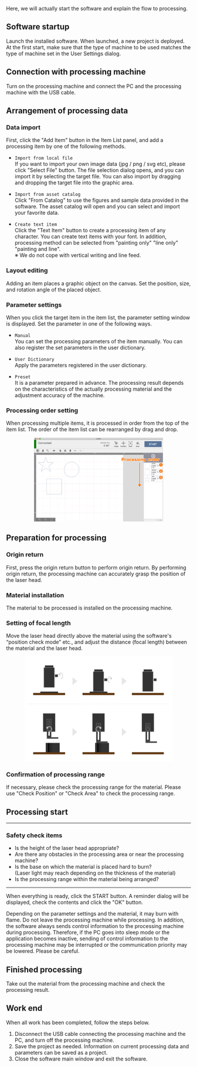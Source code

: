 Here, we will actually start the software and explain the flow to processing.

## Software startup
Launch the installed software. When launched, a new project is deployed. At the first start, make sure that the type of machine to be used matches the type of machine set in the User Settings dialog.

## Connection with processing machine
Turn on the processing machine and connect the PC and the processing machine with the USB cable.

## Arrangement of processing data

### Data import
First, click the "Add Item" button in the Item List panel, and add a processing item by one of the following methods.

- `Import from local file`  
If you want to import your own image data (jpg / png / svg etc), please click "Select File" button. The file selection dialog opens, and you can import it by selecting the target file. You can also import by dragging and dropping the target file into the graphic area.

- `Import from asset catalog`  
Click "From Catalog" to use the figures and sample data provided in the software. The asset catalog will open and you can select and import your favorite data.

- `Create text item`  
Click the "Text Item" button to create a processing item of any character. You can create text items with your font. In addition, processing method can be selected from "painting only" "line only" "painting and line".  
※ We do not cope with vertical writing and line feed.

### Layout editing
Adding an item places a graphic object on the canvas. Set the position, size, and rotation angle of the placed object.

### Parameter settings
When you click the target item in the item list, the parameter setting window is displayed. Set the parameter in one of the following ways.

- `Manual`  
  You can set the processing parameters of the item manually. You can also register the set parameters in the user dictionary.

- `User Dictionary`  
  Apply the parameters registered in the user dictionary.

- `Preset`  
  It is a parameter prepared in advance. The processing result depends on the characteristics of the actually processing material and the adjustment accuracy of the machine.

### Processing order setting
When processing multiple items, it is processed in order from the top of the item list. The order of the item list can be rearranged by drag and drop.

<p align="center">
<img alt="GridItem" src="./images/flow/order.png" style="width:70%">
</p>

## Preparation for processing

### Origin return
First, press the origin return button to perform origin return. By performing origin return, the processing machine can accurately grasp the position of the laser head.

### Material installation
The material to be processed is installed on the processing machine.

### Setting of focal length
Move the laser head directly above the material using the software's “position check mode” etc., and adjust the distance (focal length) between the material and the laser head.

<p align="center">
<img alt="GridItem" src="./images/flow/focus.png" style="width:80%">
</p>

### Confirmation of processing range
If necessary, please check the processing range for the material. Please use "Check Position" or "Check Area" to check the processing range.

## Processing start

---------------

### Safety check items
- Is the height of the laser head appropriate?
- Are there any obstacles in the processing area or near the processing machine?
- Is the base on which the material is placed hard to burn?  
(Laser light may reach depending on the thickness of the material)
- Is the processing range within the material being arranged?

---------------

When everything is ready, click the START button. A reminder dialog will be displayed, check the contents and click the "OK" button.

Depending on the parameter settings and the material, it may burn with flame. Do not leave the processing machine while processing. In addition, the software always sends control information to the processing machine during processing. Therefore, if the PC goes into sleep mode or the application becomes inactive, sending of control information to the processing machine may be interrupted or the communication priority may be lowered. Please be careful.

## Finished processing
Take out the material from the processing machine and check the processing result.

## Work end
When all work has been completed, follow the steps below.

1. Disconnect the USB cable connecting the processing machine and the PC, and turn off the processing machine.
1. Save the project as needed. Information on current processing data and parameters can be saved as a project.
1. Close the software main window and exit the software.
